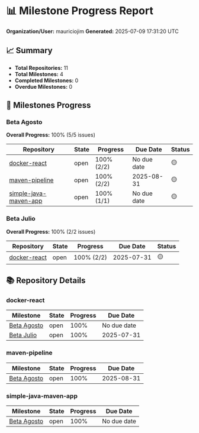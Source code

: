 # 📊 Milestone Progress Report

**Organization/User:** mauriciojim
**Generated:** 2025-07-09 17:31:20 UTC

## 📈 Summary

- **Total Repositories:** 11
- **Total Milestones:** 4
- **Completed Milestones:** 0
- **Overdue Milestones:** 0

## 🎯 Milestones Progress

### Beta Agosto

**Overall Progress:** 100% (5/5 issues)

| Repository | State | Progress | Due Date | Status |
|------------|-------|----------|----------|--------|
| [docker-react](https://github.com/mauriciojim/docker-react/milestone/2) | open | 100% (2/2) | No due date | 🟡 |
| [maven-pipeline](https://github.com/mauriciojim/maven-pipeline/milestone/1) | open | 100% (2/2) | 2025-08-31 | 🟡 |
| [simple-java-maven-app](https://github.com/mauriciojim/simple-java-maven-app/milestone/1) | open | 100% (1/1) | No due date | 🟡 |

### Beta Julio

**Overall Progress:** 100% (2/2 issues)

| Repository | State | Progress | Due Date | Status |
|------------|-------|----------|----------|--------|
| [docker-react](https://github.com/mauriciojim/docker-react/milestone/1) | open | 100% (2/2) | 2025-07-31 | 🟡 |

## 📚 Repository Details

### docker-react

| Milestone | State | Progress | Due Date |
|-----------|-------|----------|----------|
| [Beta Agosto](https://github.com/mauriciojim/docker-react/milestone/2) | open | 100% | No due date |
| [Beta Julio](https://github.com/mauriciojim/docker-react/milestone/1) | open | 100% | 2025-07-31 |

### maven-pipeline

| Milestone | State | Progress | Due Date |
|-----------|-------|----------|----------|
| [Beta Agosto](https://github.com/mauriciojim/maven-pipeline/milestone/1) | open | 100% | 2025-08-31 |

### simple-java-maven-app

| Milestone | State | Progress | Due Date |
|-----------|-------|----------|----------|
| [Beta Agosto](https://github.com/mauriciojim/simple-java-maven-app/milestone/1) | open | 100% | No due date |

